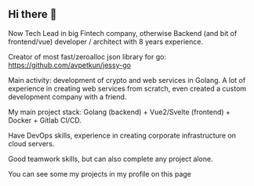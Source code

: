 ## Hi there 👋

Now Tech Lead in big Fintech company, otherwise Backend (and bit of frontend/vue) developer / architect with 8 years experience.

Creator of most fast/zeroalloc json library for go: https://github.com/avpetkun/jessy-go

Main activity: development of crypto and web services in Golang. A lot of experience in creating web services from scratch, even created a custom development company with a friend.

My main project stack: Golang (backend) + Vue2/Svelte (frontend) + Docker + Gitlab CI/CD.

Have DevOps skills, experience in creating corporate infrastructure on cloud servers.

Good teamwork skills, but can also complete any project alone.

You can see some my projects in my profile on this page
